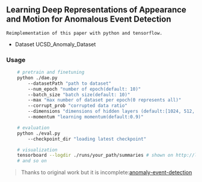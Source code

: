 
## Learning Deep Representations of Appearance and Motion for Anomalous Event Detection

    Reimplementation of this paper with python and tensorflow.
- Dataset UCSD_Anomaly_Dataset

### Usage

```bash
    # pretrain and finetuning
    python ./dae.py 
        --datasetPath "path to dataset"
        --num_epoch "number of epoch(default: 10)"
        --batch_size "batch size(default: 10)"
        --max "max number of dataset per epoch(0 represents all)"
        --corrupt_prob "corrupted data ratio"
        --dimensions "dimensions of hidden layers (default:[1024, 512, 256, 128]"
        --momentum "learning momentum(default:0.9)"

    # evaluation
    python ./eval.py
        --checkpoint_dir "loading latest checkpoint"

    # visualization
    tensorboard --logdir ./runs/your_path/summaries # shown on http://localhost:6006
    # and so on
```

> Thanks to original work but it is incomplete:[anomaly-event-detection](https://github.com/nabulago/anomaly-event-detection)
